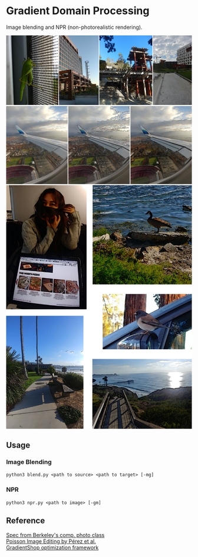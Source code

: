 # Gradient Domain Processing
Image blending and NPR (non-photorealistic rendering).

![npr_resultsA](https://github.com/ohjay/gradient_domain_processing/blob/master/images/npr_resultsA.jpg?raw=true)
![plane_npr](https://github.com/ohjay/gradient_domain_processing/blob/master/images/plane_npr.jpg?raw=true)
![npr_resultsB](https://github.com/ohjay/gradient_domain_processing/blob/master/images/npr_resultsB.jpg?raw=true)

## Usage
### Image Blending
```
python3 blend.py <path to source> <path to target> [-mg]
```

### NPR
```
python3 npr.py <path to image> [-gm]
```

## Reference
[Spec from Berkeley's comp. photo class](https://inst.eecs.berkeley.edu/~cs194-26/fa16/hw/proj4g-gradient/index.html)  
[Poisson Image Editing by Pérez et al.](http://cs.brown.edu/courses/csci1950-g/asgn/proj2/resources/PoissonImageEditing.pdf)  
[GradientShop optimization framework](http://grail.cs.washington.edu/projects/gradientshop/demos/gs_paper_TOG_2009.pdf)
